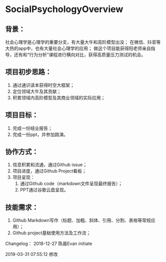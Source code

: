 # SocialPsychologyOverview
## 背景：

社会心理学是心理学的重要分支，有大量大牛和高阶模型出没；
在微信、抖音等大热的app中，也有大量社会心理学的应用；
做这个项目能获得阳老师亲自指导，还有和“行为分析”课程进行横向对比，获得高质量压力测试的机会。

## 项目初步思路：
1. 通过通识读本获得时空大框架；
2. 定位领域大牛及其贡献；
3. 积累领域内高阶模型及其商业领域的实际应用；

## 项目目标：
1. 完成一份结业报告；
2. 完成一份ppt，并参加路演。

## 协作方式：
1. 信息积累和流通，通过Github issue；
2. 项目进度，通过Github Project看板；
3. 项目呈现：
    1. 通过Github code（markdown文件呈现最终报告）；
    2. PPT通过谷歌云盘呈现。
  
## 技能需求：
1. Github Markdown写作（标题、加粗、斜体、引用、分割、表格等常规应用）；
2. Github project基础使用方法及工作流；
  
Changelog：
2018-12-27  陈晨Evan  initiate

2019-03-31 07:55:12 修改
